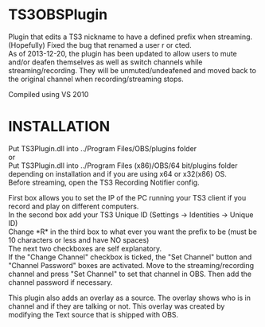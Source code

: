 TS3OBSPlugin
============
Plugin that edits a TS3 nickname to have a defined prefix when streaming.  
(Hopefully) Fixed the bug that renamed a user r or cted.  
As of 2013-12-20, the plugin has been updated to allow users to mute and/or deafen themselves as well as switch channels while streaming/recording. They will be unmuted/undeafened and moved back to the original channel when recording/streaming stops.  
  
Compiled using VS 2010  

INSTALLATION
============
Put TS3Plugin.dll into ../Program Files/OBS/plugins folder  
or  
Put TS3Plugin.dll into ../Program Files (x86)/OBS/64 bit/plugins folder  
depending on installation and if you are using x64 or x32(x86) OS.  
Before streaming, open the TS3 Recording Notifier config.  
  
First box allows you to set the IP of the PC running your TS3 client if you record and play on different computers.  
In the second box add your TS3 Unique ID (Settings -> Identities -> Unique ID)  
Change \*R\* in the third box to what ever you want the prefix to be (must be 10 characters or less and have NO spaces)  
The next two checkboxes are self explanatory.  
If the "Change Channel" checkbox is ticked, the "Set Channel" button and "Channel Password" boxes are activated. Move to the streaming/recording channel and press "Set Channel" to set that channel in OBS. Then add the channel password if necessary.  

This plugin also adds an overlay as a source. The overlay shows who is in channel and if they are talking or not.
This overlay was created by modifying the Text source that is shipped with OBS.
